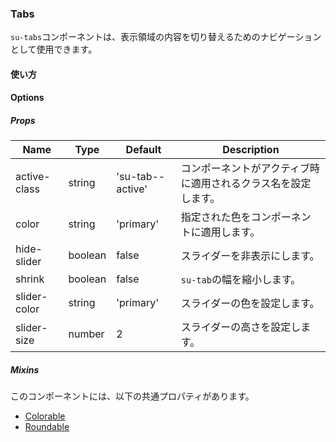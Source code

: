 ### Tabs

`su-tabs`コンポーネントは、表示領域の内容を切り替えるためのナビゲーションとして使用できます。

<su-divider class="mb-8" />

#### 使い方

<sample />

#### Options

##### Props

|Name|Type|Default|Description|
|----|----|-------|-----------|
|active-class|string|'su-tab--active'|コンポーネントがアクティブ時に適用されるクラス名を設定します。|
|color|string|'primary'|指定された色をコンポーネントに適用します。|
|hide-slider|boolean|false|スライダーを非表示にします。|
|shrink|boolean|false|`su-tab`の幅を縮小します。|
|slider-color|string|'primary'|スライダーの色を設定します。|
|slider-size|number|2|スライダーの高さを設定します。|

##### Mixins

このコンポーネントには、以下の共通プロパティがあります。

- [Colorable](/internals/mixins#Colorable)
- [Roundable](/internals/mixins#Roundable)